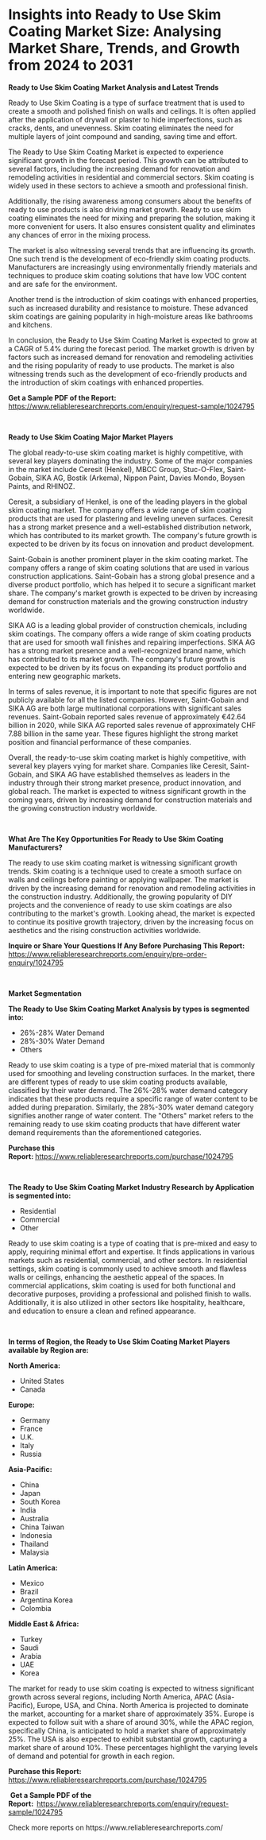<p><h1>Insights into Ready to Use Skim Coating Market Size: Analysing Market Share, Trends, and Growth from 2024 to 2031</h1></p><p><strong>Ready to Use Skim Coating Market Analysis and Latest Trends</strong></p>
<p><p>Ready to Use Skim Coating is a type of surface treatment that is used to create a smooth and polished finish on walls and ceilings. It is often applied after the application of drywall or plaster to hide imperfections, such as cracks, dents, and unevenness. Skim coating eliminates the need for multiple layers of joint compound and sanding, saving time and effort.</p><p>The Ready to Use Skim Coating Market is expected to experience significant growth in the forecast period. This growth can be attributed to several factors, including the increasing demand for renovation and remodeling activities in residential and commercial sectors. Skim coating is widely used in these sectors to achieve a smooth and professional finish.</p><p>Additionally, the rising awareness among consumers about the benefits of ready to use products is also driving market growth. Ready to use skim coating eliminates the need for mixing and preparing the solution, making it more convenient for users. It also ensures consistent quality and eliminates any chances of error in the mixing process.</p><p>The market is also witnessing several trends that are influencing its growth. One such trend is the development of eco-friendly skim coating products. Manufacturers are increasingly using environmentally friendly materials and techniques to produce skim coating solutions that have low VOC content and are safe for the environment.</p><p>Another trend is the introduction of skim coatings with enhanced properties, such as increased durability and resistance to moisture. These advanced skim coatings are gaining popularity in high-moisture areas like bathrooms and kitchens.</p><p>In conclusion, the Ready to Use Skim Coating Market is expected to grow at a CAGR of 5.4% during the forecast period. The market growth is driven by factors such as increased demand for renovation and remodeling activities and the rising popularity of ready to use products. The market is also witnessing trends such as the development of eco-friendly products and the introduction of skim coatings with enhanced properties.</p></p>
<p><strong>Get a Sample PDF of the Report:&nbsp;</strong> <a href="https://www.reliableresearchreports.com/enquiry/request-sample/1024795">https://www.reliableresearchreports.com/enquiry/request-sample/1024795</a></p>
<p>&nbsp;</p>
<p><strong>Ready to Use Skim Coating Major Market Players</strong></p>
<p><p>The global ready-to-use skim coating market is highly competitive, with several key players dominating the industry. Some of the major companies in the market include Ceresit (Henkel), MBCC Group, Stuc-O-Flex, Saint-Gobain, SIKA AG, Bostik (Arkema), Nippon Paint, Davies Mondo, Boysen Paints, and RHINOZ.</p><p>Ceresit, a subsidiary of Henkel, is one of the leading players in the global skim coating market. The company offers a wide range of skim coating products that are used for plastering and leveling uneven surfaces. Ceresit has a strong market presence and a well-established distribution network, which has contributed to its market growth. The company's future growth is expected to be driven by its focus on innovation and product development.</p><p>Saint-Gobain is another prominent player in the skim coating market. The company offers a range of skim coating solutions that are used in various construction applications. Saint-Gobain has a strong global presence and a diverse product portfolio, which has helped it to secure a significant market share. The company's market growth is expected to be driven by increasing demand for construction materials and the growing construction industry worldwide.</p><p>SIKA AG is a leading global provider of construction chemicals, including skim coatings. The company offers a wide range of skim coating products that are used for smooth wall finishes and repairing imperfections. SIKA AG has a strong market presence and a well-recognized brand name, which has contributed to its market growth. The company's future growth is expected to be driven by its focus on expanding its product portfolio and entering new geographic markets.</p><p>In terms of sales revenue, it is important to note that specific figures are not publicly available for all the listed companies. However, Saint-Gobain and SIKA AG are both large multinational corporations with significant sales revenues. Saint-Gobain reported sales revenue of approximately €42.64 billion in 2020, while SIKA AG reported sales revenue of approximately CHF 7.88 billion in the same year. These figures highlight the strong market position and financial performance of these companies.</p><p>Overall, the ready-to-use skim coating market is highly competitive, with several key players vying for market share. Companies like Ceresit, Saint-Gobain, and SIKA AG have established themselves as leaders in the industry through their strong market presence, product innovation, and global reach. The market is expected to witness significant growth in the coming years, driven by increasing demand for construction materials and the growing construction industry worldwide.</p></p>
<p>&nbsp;</p>
<p><strong>What Are The Key Opportunities For Ready to Use Skim Coating Manufacturers?</strong></p>
<p><p>The ready to use skim coating market is witnessing significant growth trends. Skim coating is a technique used to create a smooth surface on walls and ceilings before painting or applying wallpaper. The market is driven by the increasing demand for renovation and remodeling activities in the construction industry. Additionally, the growing popularity of DIY projects and the convenience of ready to use skim coatings are also contributing to the market's growth. Looking ahead, the market is expected to continue its positive growth trajectory, driven by the increasing focus on aesthetics and the rising construction activities worldwide.</p></p>
<p><strong>Inquire or Share Your Questions If Any Before Purchasing This Report:</strong> <a href="https://www.reliableresearchreports.com/enquiry/pre-order-enquiry/1024795">https://www.reliableresearchreports.com/enquiry/pre-order-enquiry/1024795</a></p>
<p>&nbsp;</p>
<p><strong>Market Segmentation</strong></p>
<p><strong>The Ready to Use Skim Coating Market Analysis by types is segmented into:</strong></p>
<p><ul><li>26%-28% Water Demand</li><li>28%-30% Water Demand</li><li>Others</li></ul></p>
<p><p>Ready to use skim coating is a type of pre-mixed material that is commonly used for smoothing and leveling construction surfaces. In the market, there are different types of ready to use skim coating products available, classified by their water demand. The 26%-28% water demand category indicates that these products require a specific range of water content to be added during preparation. Similarly, the 28%-30% water demand category signifies another range of water content. The "Others" market refers to the remaining ready to use skim coating products that have different water demand requirements than the aforementioned categories.</p></p>
<p><strong>Purchase this Report:&nbsp;</strong><a href="https://www.reliableresearchreports.com/purchase/1024795">https://www.reliableresearchreports.com/purchase/1024795</a></p>
<p>&nbsp;</p>
<p><strong>The Ready to Use Skim Coating Market Industry Research by Application is segmented into:</strong></p>
<p><ul><li>Residential</li><li>Commercial</li><li>Other</li></ul></p>
<p><p>Ready to use skim coating is a type of coating that is pre-mixed and easy to apply, requiring minimal effort and expertise. It finds applications in various markets such as residential, commercial, and other sectors. In residential settings, skim coating is commonly used to achieve smooth and flawless walls or ceilings, enhancing the aesthetic appeal of the spaces. In commercial applications, skim coating is used for both functional and decorative purposes, providing a professional and polished finish to walls. Additionally, it is also utilized in other sectors like hospitality, healthcare, and education to ensure a clean and refined appearance.</p></p>
<p>&nbsp;</p>
<p><strong>In terms of Region, the Ready to Use Skim Coating Market Players available by Region are:</strong></p>
<p>
    <p> <strong> North America: </strong>
        <ul>
            <li>United States</li>
            <li>Canada</li>
        </ul>
        </p> 
    <p> <strong> Europe: </strong>
        <ul>
            <li>Germany</li>
            <li>France</li>
            <li>U.K.</li>
            <li>Italy</li>
            <li>Russia</li>
        </ul>
        </p> 
    <p> <strong> Asia-Pacific: </strong>
        <ul>
            <li>China</li>
            <li>Japan</li>
            <li>South Korea</li>
            <li>India</li>
            <li>Australia</li>
            <li>China Taiwan</li>
            <li>Indonesia</li>
            <li>Thailand</li>
            <li>Malaysia</li>
        </ul>
        </p> 
    <p> <strong> Latin America: </strong>
        <ul>
            <li>Mexico</li>
            <li>Brazil</li>
            <li>Argentina Korea</li>
            <li>Colombia</li>
        </ul>
        </p> 
    <p> <strong> Middle East & Africa: </strong>
        <ul>
            <li>Turkey</li>
            <li>Saudi</li>
            <li>Arabia</li>
            <li>UAE</li>
            <li>Korea</li>
        </ul>
    </p>
    </p>
<p><p>The market for ready to use skim coating is expected to witness significant growth across several regions, including North America, APAC (Asia-Pacific), Europe, USA, and China. North America is projected to dominate the market, accounting for a market share of approximately 35%. Europe is expected to follow suit with a share of around 30%, while the APAC region, specifically China, is anticipated to hold a market share of approximately 25%. The USA is also expected to exhibit substantial growth, capturing a market share of around 10%. These percentages highlight the varying levels of demand and potential for growth in each region.</p></p>
<p><strong>Purchase this Report: </strong><a href="https://www.reliableresearchreports.com/purchase/1024795">https://www.reliableresearchreports.com/purchase/1024795</a></p>
<p>&nbsp;<strong>Get a Sample PDF of the Report:&nbsp;&nbsp;</strong><a href="https://www.reliableresearchreports.com/enquiry/request-sample/1024795">https://www.reliableresearchreports.com/enquiry/request-sample/1024795</a></p>
<p><strong></strong></p>
<p>Check more reports on https://www.reliableresearchreports.com/</p>